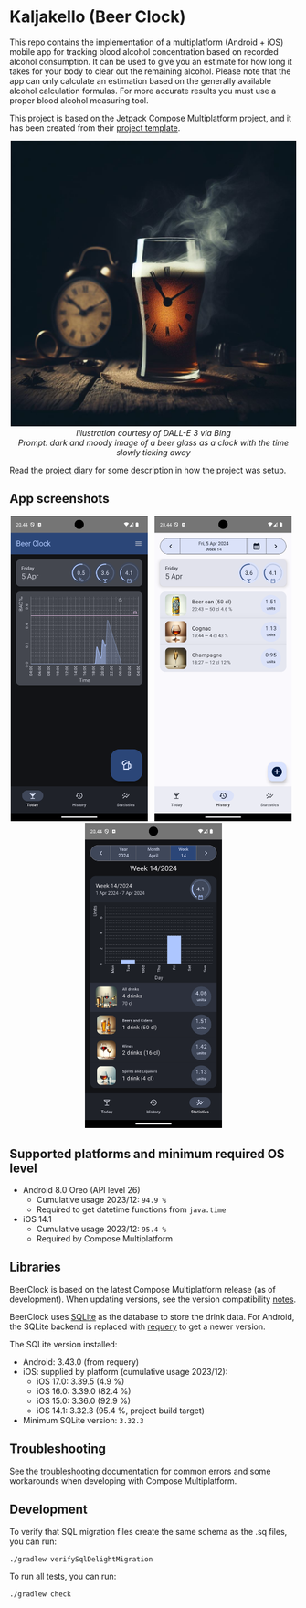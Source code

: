 # Kaljakello (Beer Clock)

This repo contains the implementation of a multiplatform (Android + iOS)
mobile app for tracking blood alcohol concentration based on recorded
alcohol consumption. It can be used to give you an estimate for how long
it takes for your body to clear out the remaining alcohol. Please note
that the app can only calculate an estimation based on the generally
available alcohol calculation formulas. For more accurate results you
must use a proper blood alcohol measuring tool.

This project is based on the Jetpack Compose Multiplatform project, and
it has been created from their
[project template](https://github.com/JetBrains/compose-multiplatform-template).

<p align="center" width="100%">
<img src="beertime.jpeg" alt="Beer time" width="500" /><br />
<i>Illustration courtesy of DALL-E 3 via Bing<br />
Prompt: dark and moody image of a beer glass as a clock with the time slowly ticking away</i>
</p>

Read the [project diary](./diary/README.md) for some description in
how the project was setup.

## App screenshots

<p align="center" width="100%">
<img src="screenshot-main.png" alt="App main screen" width="240" style="padding-right: 8px;"/>
<img src="screenshot-history.png" alt="Drink history" width="240" style="padding-right: 8px;" />
<img src="screenshot-statistics.png" alt="Statistics" width="240" /><br />
</p>


## Supported platforms and minimum required OS level

- Android 8.0 Oreo (API level 26)
    - Cumulative usage 2023/12: `94.9 %`
    - Required to get datetime functions from `java.time`
- iOS 14.1
    - Cumulative usage 2023/12: `95.4 %`
    - Required by Compose Multiplatform

## Libraries

BeerClock is based on the latest Compose Multiplatform release (as of development).
When updating versions, see the version compatibility
[notes](https://www.jetbrains.com/help/kotlin-multiplatform-dev/compose-compatibility-and-versioning.html#limitations-of-compose-multiplatform-releases).

BeerClock uses [SQLite](https://www.sqlite.org/index.html) as the database
to store the drink data. For Android, the SQLite backend is replaced with
[requery](https://github.com/requery/requery) to get a newer version.

The SQLite version installed:

- Android: 3.43.0 (from requery)
- iOS: supplied by platform (cumulative usage 2023/12):
    - iOS 17.0: 3.39.5 (4.9 %)
    - iOS 16.0: 3.39.0 (82.4 %)
    - iOS 15.0: 3.36.0 (92.9 %)
    - iOS 14.1: 3.32.3 (95.4 %, project build target)
- Minimum SQLite version: `3.32.3`

## Troubleshooting

See the [troubleshooting](./diary/Troubleshooting.md) documentation for
common errors and some workarounds when developing with Compose
Multiplatform.

## Development

To verify that SQL migration files create the same schema as the .sq files, you can run:

```bash
./gradlew verifySqlDelightMigration
```

To run all tests, you can run:

```bash
./gradlew check
```
